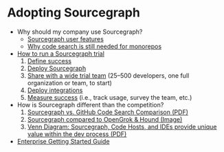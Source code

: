 # Adopting Sourcegraph

- Why should my company use Sourcegraph?
  - [Sourcegraph user features](../getting-started/index.md)
  - [Why code search is still needed for monorepos](code_search_in_monorepos.md)
- [How to run a Sourcegraph trial](trial/index.md)
  1. [Define success](trial/index.md#1-define-trial-success)
  1. [Deploy Sourcegraph](trial/index.md#2-deploy-sourcegraph)
  1. [Share with a wide trial team](trial/index.md#3-share-with-the-trial-team) (25–500 developers, one full organization or team, to start)
  1. [Deploy integrations](trial/index.md#4-deploy-integrations)
  1. [Measure success](trial/index.md#5-measure-success) (i.e., track usage, survey the team, etc.)
- How is Sourcegraph different than the competition?
  1. [Sourcegraph vs. GitHub Code Search Comparison (PDF)](https://storage.googleapis.com/sourcegraph-assets/docs/PDFs/Sourcegraph%20vs%20GitHub%20Code%20Search.pdf)
  1. [Sourcegraph compared to OpenGrok & Hound (Image)](https://storage.googleapis.com/sourcegraph-assets/docs/images/adopt/Code%20Search%20%26%20Intelligence%20Comparison%20-%20OpenGrok%20and%20Hound.png)
  1. [Venn Diagram: Sourcegraph, Code Hosts, and IDEs provide unique value within the dev process (PDF)](https://storage.googleapis.com/sourcegraph-assets/docs/PDFs/Soucegraph-Code%20host-IDE-Venn%20diagram.pdf)
- [Enterprise Getting Started Guide](./enterprise_getting_started_guide.md)

